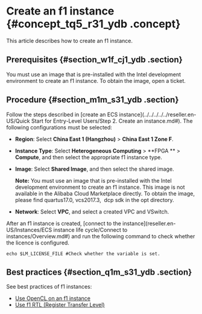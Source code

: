 # Create an f1 instance {#concept_tq5_r31_ydb .concept}

This article describes how to create an f1 instance.

## Prerequisites {#section_w1f_cj1_ydb .section}

You must use an image that is pre-installed with the Intel development environment to create an f1 instance. To obtain the image, open a ticket.

## Procedure {#section_m1m_s31_ydb .section}

Follow the steps described in [create an ECS instance](../../../../../reseller.en-US/Quick Start for Entry-Level Users/Step 2. Create an instance.md#). The following configurations must be selected:

-   **Region**: Select **China East 1 \(Hangzhou\)** \> **China East 1 Zone F**.
-   **Instance Type**: Select **Heterogeneous Computing** \> **FPGA ** \> **Compute**, and then select the appropriate f1 instance type.
-   **Image**: Select **Shared Image**, and then select the shared image.

    **Note:** You must use an image that is pre-installed with the Intel development environment to create an f1 instance. This image is not available in the Alibaba Cloud Marketplace directly. To obtain the image, please find quartus17.0, vcs2017.3,  dcp sdk in the opt directory.

-   **Network**: Select **VPC**, and select a created VPC and VSwitch.

After an f1 instance is created, [connect to the instance](reseller.en-US/Instances/ECS instance life cycle/Connect to instances/Overview.md#) and run the following command to check whether the licence is configured.

```
echo $LM_LICENSE_FILE #Check whether the variable is set.
```

## Best practices {#section_q1m_s31_ydb .section}

See best practices of f1 instances:

-   [Use OpenCL on an f1 instance](https://partners-intl.aliyun.com/help/doc-detail/61410.htm)
-   [Use f1 RTL \(Register Transfer Level\)](https://partners-intl.aliyun.com/help/doc-detail/61412.htm)

